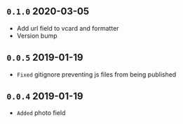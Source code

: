 `0.1.0` 2020-03-05
---------------------------------------
- Add url field to vcard and formatter
- Version bump

`0.0.5` 2019-01-19
---------------------------------------
- `Fixed` gitignore preventing js files from being published

`0.0.4` 2019-01-19
---------------------------------------
- `Added` photo field
